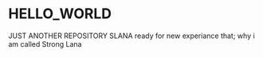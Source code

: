 # HELLO_WORLD
JUST ANOTHER REPOSITORY
SLANA ready for new experiance
that; why i am called Strong Lana
